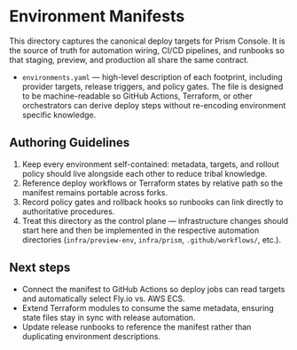 # Environment Manifests

This directory captures the canonical deploy targets for Prism Console.
It is the source of truth for automation wiring, CI/CD pipelines, and
runbooks so that staging, preview, and production all share the same
contract.

- `environments.yaml` &mdash; high-level description of each footprint,
  including provider targets, release triggers, and policy gates. The file
  is designed to be machine-readable so GitHub Actions, Terraform, or
  other orchestrators can derive deploy steps without re-encoding
  environment specific knowledge.

## Authoring Guidelines

1. Keep every environment self-contained: metadata, targets, and rollout
   policy should live alongside each other to reduce tribal knowledge.
2. Reference deploy workflows or Terraform states by relative path so the
   manifest remains portable across forks.
3. Record policy gates and rollback hooks so runbooks can link directly to
   authoritative procedures.
4. Treat this directory as the control plane &mdash; infrastructure changes
   should start here and then be implemented in the respective automation
   directories (`infra/preview-env`, `infra/prism`, `.github/workflows/`,
   etc.).

## Next steps

- Connect the manifest to GitHub Actions so deploy jobs can read targets
  and automatically select Fly.io vs. AWS ECS.
- Extend Terraform modules to consume the same metadata, ensuring state
  files stay in sync with release automation.
- Update release runbooks to reference the manifest rather than duplicating
  environment descriptions.
